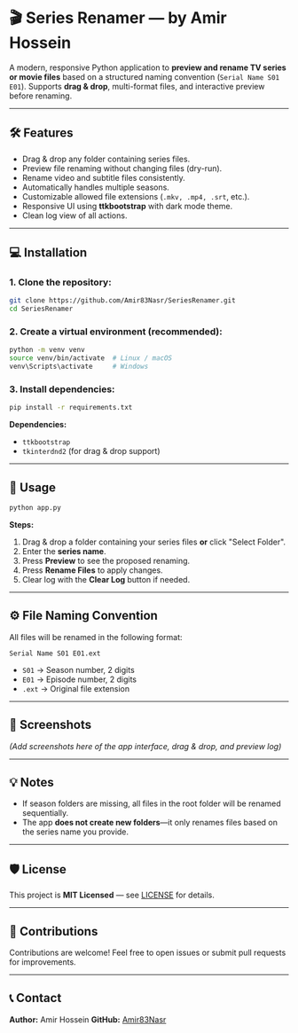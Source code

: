 # 🎬 Series Renamer — by Amir Hossein

A modern, responsive Python application to **preview and rename TV series or movie files** based on a structured naming convention (`Serial Name S01 E01`). Supports **drag & drop**, multi-format files, and interactive preview before renaming.

---

## 🛠 Features

- Drag & drop any folder containing series files.
- Preview file renaming without changing files (dry-run).
- Rename video and subtitle files consistently.
- Automatically handles multiple seasons.
- Customizable allowed file extensions (`.mkv, .mp4, .srt`, etc.).
- Responsive UI using **ttkbootstrap** with dark mode theme.
- Clean log view of all actions.

---

## 💻 Installation

### 1. Clone the repository:

```bash
git clone https://github.com/Amir83Nasr/SeriesRenamer.git
cd SeriesRenamer
```

### 2. Create a virtual environment (recommended):

```bash
python -m venv venv
source venv/bin/activate  # Linux / macOS
venv\Scripts\activate     # Windows
```

### 3. Install dependencies:

```bash
pip install -r requirements.txt
```

**Dependencies:**

- `ttkbootstrap`
- `tkinterdnd2` (for drag & drop support)

---

## 🚀 Usage

```bash
python app.py
```

**Steps:**

1. Drag & drop a folder containing your series files **or** click "Select Folder".
2. Enter the **series name**.
3. Press **Preview** to see the proposed renaming.
4. Press **Rename Files** to apply changes.
5. Clear log with the **Clear Log** button if needed.

---

## ⚙️ File Naming Convention

All files will be renamed in the following format:

```
Serial Name S01 E01.ext
```

- `S01` → Season number, 2 digits
- `E01` → Episode number, 2 digits
- `.ext` → Original file extension

---

## 📝 Screenshots

_(Add screenshots here of the app interface, drag & drop, and preview log)_

---

## 💡 Notes

- If season folders are missing, all files in the root folder will be renamed sequentially.
- The app **does not create new folders**—it only renames files based on the series name you provide.

---

## 🛡 License

This project is **MIT Licensed** — see [LICENSE](LICENSE) for details.

---

## 🤝 Contributions

Contributions are welcome! Feel free to open issues or submit pull requests for improvements.

---

## 📞 Contact

**Author:** Amir Hossein
**GitHub:** [Amir83Nasr](https://github.com/Amir83Nasr)
